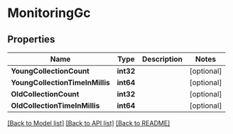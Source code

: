 # MonitoringGc

## Properties

Name | Type | Description | Notes
------------ | ------------- | ------------- | -------------
**YoungCollectionCount** | **int32** |  | [optional] 
**YoungCollectionTimeInMillis** | **int64** |  | [optional] 
**OldCollectionCount** | **int32** |  | [optional] 
**OldCollectionTimeInMillis** | **int64** |  | [optional] 

[[Back to Model list]](../README.md#documentation-for-models) [[Back to API list]](../README.md#documentation-for-api-endpoints) [[Back to README]](../README.md)


